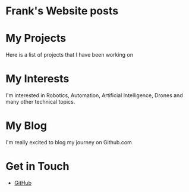 # Frank's Website posts
# My Projects
Here is a list of projects that I have been working on
# My Interests
I'm interested in Robotics, Automation, Artificial Intelligence, Drones and many
other technical topics.
# My Blog
I'm really excited to blog my journey on Github.com
# Get in Touch
<ul>
  <li>
    <a href="https://github.com/{{ site.github_username}}">GitHub</a>
  </li>
</ul>
